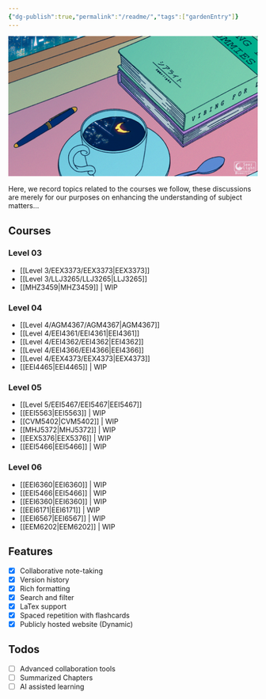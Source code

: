 ```yaml
---
{"dg-publish":true,"permalink":"/readme/","tags":["gardenEntry"]}
---
```


<img src="https://raw.githubusercontent.com/NushaMBZ/aide-memoire/main/assets/attachments/anime%20study.gif" alt="roku ">

Here, we record topics related to the courses we follow, these discussions are merely for our purposes on enhancing the understanding of subject matters...


## Courses

### Level 03
- [[Level 3/EEX3373/EEX3373\|EEX3373]]
- [[Level 3/LLJ3265/LLJ3265\|LLJ3265]]
- [[MHZ3459\|MHZ3459]] | WIP
### Level 04
- [[Level 4/AGM4367/AGM4367\|AGM4367]]
- [[Level 4/EEI4361/EEI4361\|EEI4361]]
- [[Level 4/EEI4362/EEI4362\|EEI4362]]
- [[Level 4/EEI4366/EEI4366\|EEI4366]]
- [[Level 4/EEX4373/EEX4373\|EEX4373]]
- [[EEI4465\|EEI4465]] | WIP
### Level 05
- [[Level 5/EEI5467/EEI5467\|EEI5467]]
- [[EEI5563\|EEI5563]] | WIP
- [[CVM5402\|CVM5402]] | WIP
- [[MHJ5372\|MHJ5372]] | WIP
- [[EEX5376\|EEX5376]] | WIP
- [[EEI5466\|EEI5466]] | WIP

### Level 06
- [[EEI6360\|EEI6360]] | WIP
- [[EEI5466\|EEI5466]] | WIP
- [[EEI6360\|EEI6360]] | WIP
- [[EEI6171\|EEI6171]] | WIP
- [[EEI6567\|EEI6567]] | WIP
- [[EEM6202\|EEM6202]] | WIP
## Features
- [x] Collaborative note-taking
- [x] Version history
- [x] Rich formatting
- [x] Search and filter
- [x] LaTex support
- [x] Spaced repetition with flashcards
- [x] Publicly hosted website (Dynamic)

## Todos
 - [ ] Advanced collaboration tools
 - [ ] Summarized Chapters
 - [ ] AI assisted learning
